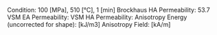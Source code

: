 Condition: 100 [MPa], 510 [°C], 1 [min]
Brockhaus HA Permeability: 53.7
VSM EA Permeability:
VSM HA Permeability:
Anisotropy Energy (uncorrected for shape): [kJ/m3]
Anisotropy Field: [kA/m]
